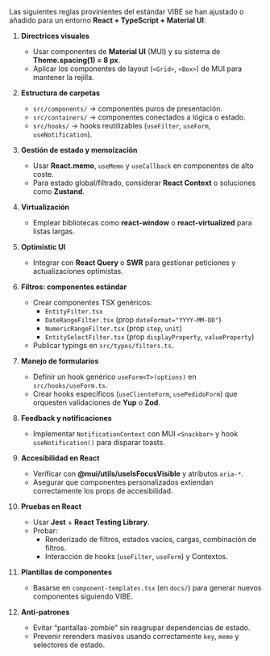 Las siguientes reglas provinientes del estándar VIBE se han ajustado o añadido para un entorno **React + TypeScript + Material UI**:

1. **Directrices visuales**
     * Usar componentes de **Material UI** (MUI) y su sistema de **Theme.spacing(1) = 8 px**.
     * Aplicar los componentes de layout (`<Grid>`, `<Box>`) de MUI para mantener la rejilla.

2. **Estructura de carpetas**
     * `src/components/` → componentes puros de presentación.
     * `src/containers/` → componentes conectados a lógica o estado.
     * `src/hooks/` → hooks reutilizables (`useFilter`, `useForm`, `useNotification`).

3. **Gestión de estado y memoización**
     * Usar **React.memo**, `useMemo` y `useCallback` en componentes de alto coste.
     * Para estado global/filtrado, considerar **React Context** o soluciones como **Zustand**.

4. **Virtualización**
     * Emplear bibliotecas como **react-window** o **react-virtualized** para listas largas.

5. **Optimistic UI**
     * Integrar con **React Query** o **SWR** para gestionar peticiones y actualizaciones optimistas.

6. **Filtros: componentes estándar**
     * Crear componentes TSX genéricos:
       * `EntityFilter.tsx`
       * `DateRangeFilter.tsx` (prop `dateFormat="YYYY-MM-DD"`)
       * `NumericRangeFilter.tsx` (prop `step`, `unit`)
       * `EntitySelectFilter.tsx` (prop `displayProperty`, `valueProperty`)
     * Publicar typings en `src/types/filters.ts`.

7. **Manejo de formularios**
     * Definir un hook genérico `useForm<T>(options)` en `src/hooks/useForm.ts`.
     * Crear hooks específicos (`useClienteForm`, `usePedidoForm`) que orquesten validaciones de **Yup** o **Zod**.

8. **Feedback y notificaciones**
     * Implementar `NotificationContext` con MUI `<Snackbar>` y hook `useNotification()` para disparar toasts.

9. **Accesibilidad en React**
     * Verificar con **@mui/utils/useIsFocusVisible** y atributos `aria-*`.
     * Asegurar que componentes personalizados extiendan correctamente los props de accesibilidad.

10. **Pruebas en React**
      * Usar **Jest** + **React Testing Library**.
      * Probar:
        * Renderizado de filtros, estados vacíos, cargas, combinación de filtros.
        * Interacción de hooks (`useFilter`, `useForm`) y Contextos.

11. **Plantillas de componentes**
      * Basarse en `component-templates.tsx` (en `docs/`) para generar nuevos componentes siguiendo VIBE.

12. **Anti-patrones**
      * Evitar “pantallas-zombie” sin reagrupar dependencias de estado.
      * Prevenir rerenders masivos usando correctamente `key`, `memo` y selectores de estado.